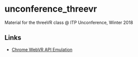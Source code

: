 # unconference_threevr
Material for the threeVR class @ ITP Unconference, Winter 2018

## Links
- [Chrome WebVR API Emulation](https://chrome.google.com/webstore/detail/webvr-api-emulation/gbdnpaebafagioggnhkacnaaahpiefil)
